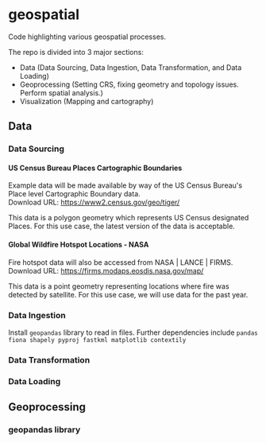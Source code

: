 # geospatial
Code highlighting various geospatial processes.

The repo is divided into 3 major sections: 
- Data (Data Sourcing, Data Ingestion, Data Transformation, and Data Loading)
- Geoprocessing (Setting CRS, fixing geometry and topology issues. Perform spatial analysis.)
- Visualization (Mapping and cartography)

## Data
### Data Sourcing
#### US Census Bureau Places Cartographic Boundaries
Example data will be made available by way of the US Census Bureau's Place level Cartographic Boundary data.<br/>Download URL: https://www2.census.gov/geo/tiger/

This data is a polygon geometry which represents US Census designated Places.  For this use case, the latest version of the data is acceptable.

#### Global Wildfire Hotspot Locations - NASA
Fire hotspot data will also be accessed from NASA | LANCE | FIRMS.<br/>Download URL: https://firms.modaps.eosdis.nasa.gov/map/

This data is a point geometry representing locations where fire was detected by satellite.  For this use case, we will use data for the past year.

### Data Ingestion
Install ``````geopandas`````` library to read in files.
Further dependencies include ``````pandas fiona shapely pyproj fastkml matplotlib contextily``````
### Data Transformation
### Data Loading

## Geoprocessing
### geopandas library
